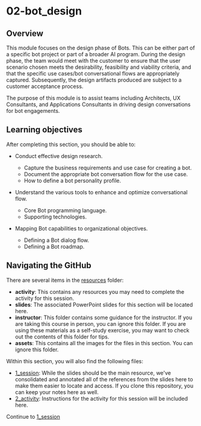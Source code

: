 # 02-bot_design

## Overview
This module focuses on the design phase of Bots. This can be either part of a specific bot project or part of a broader AI program. During the design phase, the team would meet with the customer to ensure that the user scenario chosen meets the desirability, feasibility and viability criteria, and that the specific use cases/bot conversational flows are appropriately captured. Subsequently, the design artifacts produced are subject to a customer acceptance process.

The purpose of this module is to assist teams including Architects, UX Consultants, and Applications Consultants in driving design conversations for bot engagements.

## Learning objectives
After completing this section, you should be able to:

* Conduct effective design research.
    * Capture the business requirements and use case for creating a bot.
    * Document the appropriate bot conversation flow for the use case.
    * How to define a bot personality profile.

* Understand the various tools to enhance and optimize conversational flow.
    * Core Bot programming language.
    * Supporting technologies.
    
* Mapping Bot capabilities to organizational objectives.
    * Defining a Bot dialog flow.
    * Defining a Bot roadmap. 


## Navigating the GitHub
There are several items in the [resources](./resources) folder:
* **activity**: This contains any resources you may need to complete the activity for this session.
* **slides**: The associated PowerPoint slides for this section will be located here.
* **instructor**: This folder contains some guidance for the instructor. If you are taking this course in person, you can ignore this folder. If you are using these materials as a self-study exercise, you may want to check out the contents of this folder for tips.
* **assets**: This contains all the images for the files in this section. You can ignore this folder.


Within this section, you will also find the following files:
* [1_session](./1_session.md): While the slides should be the main resource, we've consolidated and annotated all of the references from the slides here to make them easier to locate and access. If you clone this repository, you can keep your notes here as well.
* [2_activity](./2_activity.md): Instructions for the activity for this session will be included here.

Continue to [1_session](./1_session.md)
